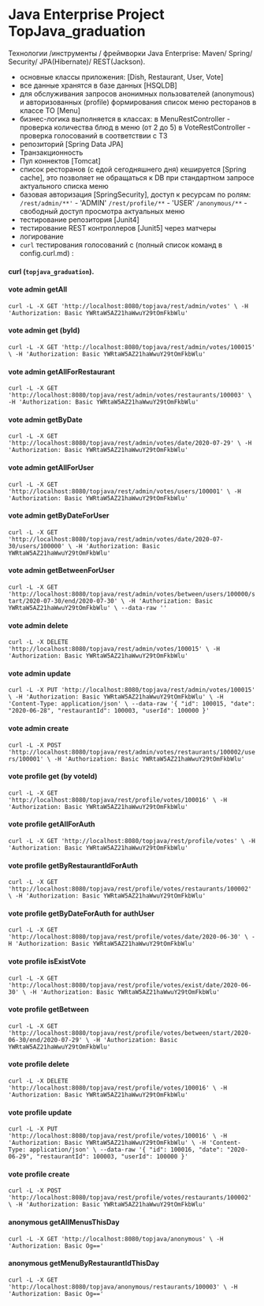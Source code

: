 Java Enterprise Project TopJava_graduation
==========================================

Технологии /инструменты / фреймворки Java Enterprise:
Maven/ Spring/ Security/ JPA(Hibernate)/ REST(Jackson).

- основные классы приложения: [Dish, Restaurant, User, Vote]
- все данные хранятся в базе данных [HSQLDB]
- для обслуживания запросов анонимных пользователей (anonymous) и авторизованных (profile) 
  формирования список меню ресторанов в классе ТО [Menu] 
- бизнес-логика выполняется в классах:
             в MenuRestController - проверка количества блюд в меню (от 2 до 5)
             в VoteRestController - проверка голосований в соответствии с ТЗ
- репозиторий [Spring Data JPA]
- Транзакционность
- Пул коннектов [Tomcat]
- список ресторанов (с едой сегодняшнего дня) кешируется [Spring cache], 
  это позволяет не обращаться к DB при стандартном запросе актуального списка меню
- базовая авторизация [SpringSecurity], доступ к ресурсам по ролям:
              `/rest/admin/**'`  - 'ADMIN'
              `/rest/profile/**` - 'USER'
              `/anonymous/**`    - свободный доступ просмотра актуальных меню
- тестирование репозитория [Junit4] 
- тестирование REST контроллеров [Junit5] через матчеры 
- логирование
- `curl` тестирования голосований с
(полный список команд в config.curl.md) :


#### curl (`topjava_graduation`).

#### vote admin getAll
`curl -L -X GET 'http://localhost:8080/topjava/rest/admin/votes' \
 -H 'Authorization: Basic YWRtaW5AZ21haWwuY29tOmFkbWlu'`

#### vote admin get (byId)
`curl -L -X GET 'http://localhost:8080/topjava/rest/admin/votes/100015' \
 -H 'Authorization: Basic YWRtaW5AZ21haWwuY29tOmFkbWlu'`

#### vote admin getAllForRestaurant
`curl -L -X GET 'http://localhost:8080/topjava/rest/admin/votes/restaurants/100003' \
 -H 'Authorization: Basic YWRtaW5AZ21haWwuY29tOmFkbWlu'`

#### vote admin getByDate
`curl -L -X GET 'http://localhost:8080/topjava/rest/admin/votes/date/2020-07-29' \
 -H 'Authorization: Basic YWRtaW5AZ21haWwuY29tOmFkbWlu'`

#### vote admin getAllForUser
`curl -L -X GET 'http://localhost:8080/topjava/rest/admin/votes/users/100001' \
 -H 'Authorization: Basic YWRtaW5AZ21haWwuY29tOmFkbWlu'`
 
#### vote admin getByDateForUser
`curl -L -X GET 'http://localhost:8080/topjava/rest/admin/votes/date/2020-07-30/users/100000' \
 -H 'Authorization: Basic YWRtaW5AZ21haWwuY29tOmFkbWlu'`
 
#### vote admin getBetweenForUser 
`curl -L -X GET 'http://localhost:8080/topjava/rest/admin/votes/between/users/100000/start/2020-07-30/end/2020-07-30' \
 -H 'Authorization: Basic YWRtaW5AZ21haWwuY29tOmFkbWlu' \
 --data-raw ''`

#### vote admin delete
`curl -L -X DELETE 'http://localhost:8080/topjava/rest/admin/votes/100015' \
 -H 'Authorization: Basic YWRtaW5AZ21haWwuY29tOmFkbWlu'`

#### vote admin update 
`curl -L -X PUT 'http://localhost:8080/topjava/rest/admin/votes/100015' \
 -H 'Authorization: Basic YWRtaW5AZ21haWwuY29tOmFkbWlu' \
 -H 'Content-Type: application/json' \
 --data-raw '{
         "id": 100015,
         "date": "2020-06-28",
         "restaurantId": 100003,
         "userId": 100000
     }'`

#### vote admin create
`curl -L -X POST 'http://localhost:8080/topjava/rest/admin/votes/restaurants/100002/users/100001' \
 -H 'Authorization: Basic YWRtaW5AZ21haWwuY29tOmFkbWlu'`


#### vote profile get (by voteId)
`curl -L -X GET 'http://localhost:8080/topjava/rest/profile/votes/100016' \
 -H 'Authorization: Basic YWRtaW5AZ21haWwuY29tOmFkbWlu'`

#### vote profile getAllForAuth
`curl -L -X GET 'http://localhost:8080/topjava/rest/profile/votes' \
 -H 'Authorization: Basic YWRtaW5AZ21haWwuY29tOmFkbWlu'`

#### vote profile getByRestaurantIdForAuth
`curl -L -X GET 'http://localhost:8080/topjava/rest/profile/votes/restaurants/100002' \
 -H 'Authorization: Basic YWRtaW5AZ21haWwuY29tOmFkbWlu'`

#### vote profile getByDateForAuth for authUser
`curl -L -X GET 'http://localhost:8080/topjava/rest/profile/votes/date/2020-06-30' \
 -H 'Authorization: Basic YWRtaW5AZ21haWwuY29tOmFkbWlu'`

#### vote profile isExistVote
`curl -L -X GET 'http://localhost:8080/topjava/rest/profile/votes/exist/date/2020-06-30' \
 -H 'Authorization: Basic YWRtaW5AZ21haWwuY29tOmFkbWlu'`
 
#### vote profile getBetween 
`curl -L -X GET 'http://localhost:8080/topjava/rest/profile/votes/between/start/2020-06-30/end/2020-07-29' \
 -H 'Authorization: Basic YWRtaW5AZ21haWwuY29tOmFkbWlu'`

#### vote profile delete
`curl -L -X DELETE 'http://localhost:8080/topjava/rest/profile/votes/100016' \
 -H 'Authorization: Basic YWRtaW5AZ21haWwuY29tOmFkbWlu'`

#### vote profile update 
`curl -L -X PUT 'http://localhost:8080/topjava/rest/profile/votes/100016' \
 -H 'Authorization: Basic YWRtaW5AZ21haWwuY29tOmFkbWlu' \
 -H 'Content-Type: application/json' \
 --data-raw '{
     "id": 100016,
     "date": "2020-06-29",
     "restaurantId": 100003,
     "userId": 100000
 }'`

#### vote profile create
`curl -L -X POST 'http://localhost:8080/topjava/rest/profile/votes/restaurants/100002' \
 -H 'Authorization: Basic YWRtaW5AZ21haWwuY29tOmFkbWlu'`


#### anonymous getAllMenusThisDay
`curl -L -X GET 'http://localhost:8080/topjava/anonymous' \
 -H 'Authorization: Basic Og=='`

#### anonymous getMenuByRestaurantIdThisDay
`curl -L -X GET 'http://localhost:8080/topjava/anonymous/restaurants/100003' \
 -H 'Authorization: Basic Og=='`
